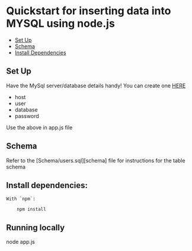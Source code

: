 # Quickstart for inserting data into MYSQL using node.js


* [Set Up](#set-up)
* [Schema](#schema)
* [Install Dependencies](#install-dependencies)


## Set Up

Have the MySql server/database details handy! You can create one [HERE](https://www.freemysqlhosting.net)

* host     
* user     
* database 
* password 

Use the above in app.js file

## Schema

 Refer to the [Schema/users.sql][schema] file for instructions for the table schema
    

## Install dependencies:

    With `npm`:

        npm install


## Running locally

node app.js

